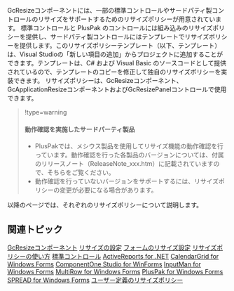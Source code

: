 GcResizeコンポーネントには、一部の標準コントロールやサードパティ製コントロールのリサイズをサポートするためのリサイズポリシーが用意されています。
標準コントロールと PlusPak のコントロールには組み込みのリサイズポリシーを提供し、サードパティ製コントロールにはテンプレートでリサイズポリシーを提供します。このリサイズポリシーテンプレート（以下、テンプレート）は、Visual Studioの「新しい項目の追加」からプロジェクトに追加することができます。テンプレートは、C# および Visual Basic のソースコードとして提供されているので、テンプレートのコピーを修正して独自のリサイズポリシーを実装できます。
リサイズポリシーは、GcResizeコンポーネント、GcApplicationResizeコンポーネントおよびGcResizePanelコントロールで使用できます。

> !type=warning
>
> #### 動作確認を実施したサードパーティ製品
>
> * PlusPakでは、メシウス製品を使用してリサイズ機能の動作確認を行っています。動作確認を行った各製品のバージョンについては、付属のリリースノート（ReleaseNote\_xxx.htm）に記載されていますので、そちらをご覧ください。
> * 動作確認を行っていないバージョンをサポートするには、リサイズポリシーの変更が必要になる場合があります。

以降のページでは、それぞれのリサイズポリシーについて説明します。

## 関連トピック

[GcResizeコンポーネント](gcdocsite__documentlink?toc-item-id=c6236e6b-997c-4467-a621-6b948e8aec54)
[リサイズの設定](gcdocsite__documentlink?toc-item-id=cc208a7e-db7e-4bf5-8eb8-255a0c23f247)
[フォームのリサイズ設定](gcdocsite__documentlink?toc-item-id=d0f7eb40-113e-4057-ba1b-59ac98a4e9ba)
[リサイズポリシーの使い方](gcdocsite__documentlink?toc-item-id=7324ead3-01ce-4f49-a573-f9161960138b)
[標準コントロール](gcdocsite__documentlink?toc-item-id=22c95f8f-5310-484a-892d-7f9fa0050d78)
[ActiveReports for .NET](gcdocsite__documentlink?toc-item-id=41733951-9059-49b4-846a-d6dec998d270)
[CalendarGrid for Windows Forms](gcdocsite__documentlink?toc-item-id=c39a48be-513e-40a6-8cb0-6dda1f3413f5)
[ComponentOne Studio for WinForms](gcdocsite__documentlink?toc-item-id=37f05be1-799e-4793-9494-8633650409bc)
[InputMan for Windows Forms](gcdocsite__documentlink?toc-item-id=47d1296f-1574-442c-a400-84060f29f95d)
[MultiRow for Windows Forms](gcdocsite__documentlink?toc-item-id=77634041-2b6a-4ece-a97d-335b5fa2fc0c)
[PlusPak for Windows Forms](gcdocsite__documentlink?toc-item-id=7c0f4505-42bb-449c-9606-0a76d49c8a54)
[SPREAD for Windows Forms](gcdocsite__documentlink?toc-item-id=197deff0-d65c-451b-b48b-84473537e0e9)
[ユーザー定義のリサイズポリシー](gcdocsite__documentlink?toc-item-id=dd576384-d817-4d37-9335-022f27e5d0dd)